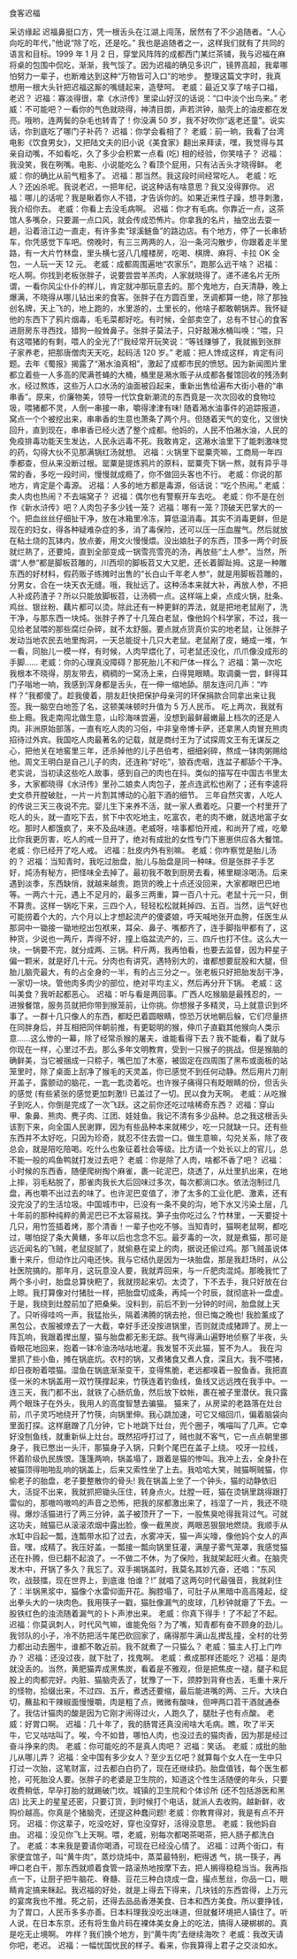 ﻿食客迟福 

采访缘起
   迟福鼻挺口方，凭一根舌头在江湖上闯荡，居然有了不少追随者。“人心向吃的年代，”他说“除了吃，还是吃。”
   我也是追随者之一，这样我们就有了共同的语言和目标。1999 年 1 月 2 日，穿堂风阵阵的成都西门某烂茶铺，我与迟福在麻将桌的包围中侃吃，渐渐，我气馁了。因为迟福的确见多识广，镜界高超，我辈哪怕努力一辈子，也断难达到这种“万物皆可入口”的地步。
   整理这篇文字时，我真想用一根大头针把迟福这厮的嘴缝起来，造孽呵。
   老威：最近又享了啥子口福，老迟？ 
   迟福：寡淡得很，拿《水浒传》里梁山好汉的话说：“口中淡个出鸟来。” 
   老威：不可能吧？一看你的气色就晓得，神清目朗，声若洪钟，脑壳上的油皮都在发亮。哦哟，连两鬓的杂毛也转青了！你没满 50 岁，我不好吹你“返老还童”。说实话，你到底吃了哪门子补药？ 
   迟福：你学会看相了？ 
   老威：前一晌，我看了台湾电影《饮食男女》，又把陆文夫的旧小说《美食家》翻出来拜读，嘿，我觉得与其亲自动嘴，不如看吃，久了多少会积累一点看 (吃) 相的经验，你笑啥子？
   迟福：我没笑，我在咧嘴。电影、小说能吃么？看顶个屁用，只有沾舌头才晓得鲜。 
   老威：你的确比从前气粗多了。 
   迟福：那当然。我这段时间经常吃人。 
   老威：吃人？还凶杀呢。我说老迟，一把年纪，说这种话有啥意思？我又没得罪你。
   迟福：哪儿的话呢？我是瞅着你人不错，才告诉你的。如果近来性子躁，想寻刺激，我介绍你去。 
   老威：你看上去没毛病啊。 
   迟福：你才有毛病。你靠近一点，这茶馆人多嘴杂，只要漏一点口风，就会传成恐怖片。你拿我的名片，抽空出去耍一趟，沿着涪江边一直走，有许多卖“球溪鲢鱼”的路边店。有个地方，停了一长串轿车，你凭感觉下车吧。傍晚时，有三三两两的人，沿一条河沟散步，你跟着走半里路，有一大片竹林盘，里头横七竖八几幢楼房，吃喝、棋牌、麻将、卡拉 OK 全包，一人玩一天 12 元。 
   老威：成都周围遍地“农家乐”，跑那么远干啥？ 
   迟福：吃人啊。你找到老板张胖子，说要尝尝羊羔肉，人家就晓得了。递不递名片无所谓，一看你风尘仆仆的样儿，肯定就冲那玩意去的。那个鬼地方，白天清静，晚上爆满，不晓得从哪儿钻出来的食客。张胖子在方圆百里，烹调都算一绝，除了那独创名牌，天上飞的，地上跑的，水里游的，土里长的，他啥子都敢朝锅弄。我怀疑他的东西下了鸦片烟毒，毛毛菜都好吃。有时候，全部卖空了，总有不甘心的食客进厨房东寻西找，猎狗一般耸鼻子。张胖子莫法子，只好敲潲水桶叫唤：“喂，只有这喂猪的有剩，喂人的全光了!”我经常开玩笑说：“等钱赚够了，我就搬到张胖子家养老，把那唐僧肉天天吃，起码活 120 岁。” 老威：把人馋成这样，肯定有问题。去年《蜀报》揭露了“潲水油真相”，激起了成都市民的愤怒。因为新闻图片里都立着些一人多高的爬满苍蝇的大桶，桶里是潲水贩子从成都各餐馆回收的残汤剩水，经过熬炼，这些万人口水汤的油面被舀起来，重新出售给遍布大街小巷的“串串香”。原来，价廉物美，领导一代饮食新潮流的东西竟是一次次回收的食物垃圾，喂猪都不灵，人倒一串接一串，嚼得津津有味! 
   随着潲水油事件的追踪报道，窝点一个个被挖出来，串串香的生意也萧条了两个月。但随着天气的变化，又很快回升，直到现在，串串香已经火透了整个成都。他妈的，人民不怕潲水油，人民的免疫排毒功能天生发达，人民永远毒不死。我敢肯定，这潲水油里下了能刺激味觉的药，勾得大伙不见那满锅红汤就想。 
   迟福：火锅里下罂粟壳嘛，工商局一年四季都查，但从来没断过根。罂粟是提炼鸦片的原料，罂粟壳下锅一熬，就有异乎寻常的香，多吃一段时间，慢慢就成瘾了，你不做回头客也不行。 
   老威：你说的那地方，肯定是个毒源。 
   迟福：人多的地方都是毒源，俗话说：“吃个热闹。” 
   老威：卖人肉也热闹？不去端窝子？ 
   迟福：偶尔也有警察开车去吃。 
   老威：你不是在创作《新水浒传》吧？人肉包子多少钱一笼？ 
   迟福：哪有一笼？顶破天巴掌大的一个。把血丝丝仔细扯干净，放在冰箱里冷冻，算低温消毒。其实不消毒更鲜，但是现在的妇女，得各种疑难杂症的多，消了毒保险，还可以压一压血腥气。然后就放在粘土烧的瓦钵内，放点姜，用文火慢慢煨。没出娘肚子的东西，顶多一两个时辰就烂熟了，还要炖，直到全部变成一锅雪亮雪亮的汤，再放些“土人参”。当然，所谓“人参”都是脚板苕雕的，川西坝的脚板苕又大又肥，还长着脚趾拇。这是一种雕东西的好材料，假药贩子练摊时出售的“长白山千年老人参“，就是用脚板苕雕的，分男女，合在一块天衣无缝。哦，我扯远了。这种汤本来就大补，再放人参，不把人补成药渣子？所以只能放脚板苕，让汤稠一点。这样端上桌，点成火锅，肚条、鸡丝、银丝粉、藕片都可以烫。除此还有一种更鲜的弄法，就是把地老鼠剐了，洗干净，与那东西一块炖。张胖子养了十几笼白老鼠，像他妈个科学家，不过，我一见给老鼠喂的那些腐烂杂碎，就不太舒服。要点就点货真价实的地老鼠，让张胖子发动当地农民去地里掏洞，一天总能捉十几只大老鼠。老鼠剐了皮，蜷成一堆，乍一看，同胎儿一模一样，有时候，人肉早煨化了，可老鼠还没化，爪爪像没成形的手脚…… 
   老威：你的心理真没障碍？那死胎儿不和尸体一样么？ 
   迟福：第一次吃我根本不晓得，朋友带去，稠稠的一窝汤上来，白得晃眼睛。取调羹一尝，鲜得耳门子嗡地一响，我感到浑身都是舌头，在一伸一缩地舔。朋友连问几声：“咋样？”我都傻了。趁我傻着，朋友赶快把保护母亲河的环保捐款合同拿出来让我签。我一脑空白地签了名，这顿美味顿时升值为 5 万人民币。 
   吃上两次，我就有些上瘾。我走南闯北做生意，山珍海味尝遍，没想到最鲜最嫩最上档次的还是人肉。非洲原始部落，一直有吃人肉的习俗，中非皇帝博卡萨，还拿黑人肉冒充熊肉招待过外宾。我国吃人肉最著名的记载，就是商纣王为了试探周文王有无谋反之心，把他关在地窖里三年，还杀掉他的儿子邑伯考，细细剁碎，熬成一钵肉粥赐给他。周文王明白是自己儿子的肉，还连称“好吃”，狼吞虎咽，连盆子都舔个干净。老实说，当初读这些吃人故事，感到自己的肉也在抖。类似的描写在中国古书里太多，大家都晓得《水浒传》里孙二娘卖人肉包子，差点连武松也剐了；还有李逵将史文恭开膛破肚，一片一片割其博动的心脏下酒的细节。 
   三年自然灾害，人吃人的传说三天三夜说不完。婴儿生下来养不活，就一家人煮着吃。只要一个村里开了吃人的头，就一直吃下去，贫下中农吃地主，吃富农，老的肉不嫩，就选地富子女吃。那时人都饿疯了，来不及品味道。老威呀，啥事都怕开戒，和尚开了戒，吃晕比你我更厉害，吃人的戒一旦开了，绝对有成批的女性专门下崽崽供应各大餐馆。 
   老威：你已经开了吃人戒。 
   迟福：肚皮内外有别嘛。 
   老威：你咋察觉是胎儿汤的？ 
   迟福：当知青时，我吃过胎盘，胎儿与胎盘是同一种味。但是张胖子手艺好，炖汤有秘方，把怪味全去掉了。最初我不敢到厨房去看，稀里糊涂喝汤。后来遇到淡季，东西缺俏，就越来越贵。跑货的晚上十点还没回来，大家都眼巴巴地等。一两六十元，遇上不足月的，最多三两重，算一百八十元。老鼠十元一只，倒不算贵。这样一锅吃下来，三四个人，轻轻松松就耗掉四、五百。当然，运气好也可能捞着个大的，六个月以上才想起流产的傻婆娘，呼天喊地张开血胯，任医生从那洞中一锄接一锄地挖出包袱来，耳朵、鼻子、嘴都齐了，连手脚指甲都有了，这种货，少说也一两斤，弄得不好，撞上临盆流产的，三、四斤也打不住。这么大一块，一锅要不完，就分成两、三锅。秤斤两，我再怕看，也要去监督，因为秤星子偏一颗米，就是好几十元。分肉也有讲究，遇特别大的，谁都想要屁股和大腿，但胎儿脑壳最大，有的占全身的一半，有的占三分之一。张老板只好把胎发刮干净，一家切一块。管他肉多肉少的部位，绝对平均主义，然后再分开下锅。 
   老威：这叫美食？我听起都恶心。 
   迟福：听与看是两回事。广西人吃猴脑是最残忍的，一进猴餐馆，服务员就把你带到猴笼前，让你挑。你想猴子多精灵，马上就意识到坏事了。一群十几只像人的东西，都眨巴着圆眼睛，惊恐万状地朝后躲，它们尽量挤在同胖身后，并互相把同伴朝前推，有更聪明的猴，伸爪子直戳其他猴向人类示意……这么惨的一幕，除了经常杀猴的屠夫，谁能看得下去？我不能看，看了就与你现在一样，心里过不去。那么多年文明教育，受到一只猴子的挑战。但是猴脑的确鲜美，当它被捆成一只粽子，嘴巴加了木塞，被固定在四周围了黑布或面板的站笼里时，除了桌面上刮净了猴毛的天灵盖，你已感觉不到任何动静。然后用片刀削开盖子，露颤动的脑花，一匙一匙烫着吃。也许猴子痛得只有眨眼睛的份，但舌头的感觉 (有些紧张的感觉更加刺激!) 已盖过了一切。民以食为天啊。 
   老威：从吃猴子到吃人，你倒是完成了一次飞跃。这之前你还吃过啥稀奇东西？ 
   迟福：穿山甲、象鼻、熊肉、麂子肉、江团、娃娃鱼。我记不清有多少品种。总之我这根舌头该割下来，向全国人民谢罪，因为有些品种本来就稀少，吃一只就缺一只。还有些东西并不太好吃，只因为珍奇，就忍不住去尝一口。做生意嘛，勾兑关系，除了夜总会，就是陪吃陪喝。吃什么也象征着社会等级。比方请一个处长以上的官儿，总不能一般的鸡鱼鸭就打发过去吧？ 
   老威：你是除了人肉，啥都不香了吧？ 
   迟福：小时候的东西香，随便爬树掏个麻雀，裹一砣泥巴，烧透了，从灶里扒出来，在地上摔，羽毛粘脱了，那雀肉我长大后回味过多次，每次都淌口水。依法泡制过几盘，再也嚼不出过去的味了。也许泥巴变值了，渗了太多的工业化肥、激素，还有没完没了的生活垃圾。中国城市中，已没有一条不臭的沟，地下水又污染土层，几十年前的那种纯粹的黄泥巴已不太容易找。笋子虫你吃过么？竹林里，一天要捉十几只，用竹签插着烤，那个清香！一辈子也吃不够。当知青时，猫啊老鼠啊，都吃过，哪怕捉了条大黄鳝，多年以后也念念不忘。最歹毒的一次，就是煮猫，那可是远近闻名的飞贼，老鼠捉腻了，就偷悬在梁上的肉，据说还偷过鸡。那飞贼虽说体重十来斤，但动作比闪电还快。我与它结仇是因为一块胎盘，那是我赶场时，从公社医院搞的。那年月，这玩意没人要，我就弄回来，与一斤肥肉混炖。那晚我忙了两个多小时，胎盘总算快粑了，我就捞起来切。太烫了，下不去手，我只好放在台上晾。我打算像对付猪肚一样，把胎盘切成条，再炖一个时辰，就彻底补一盘虚。于是，我绕到灶膛前加了把桑柴。没料到，前后不到一分钟的时间，胎盘就上天了。只听得哇呜一声，我猛抬头，隔着沸腾的锅去抢，但已悔之晚也! 
   我脸薰成了黑包公，衣服被燎去了一大截，幸好手还没按进锅里，否则就烫成猪蹄了。房上一阵瓦响，我跟着撵出屋，猫与胎盘都无影无踪。我气得满山遍野地侦察了半夜，头昏眼花地回来，抱着一钵冷油汤咕咕地灌。我发誓不灭此猫，誓不为人。 
   我在沟里抓了些小鱼，摊在锅底炕。农村的锅，又煮猪食又煮人食，深且大。我不喂猪，却日夜盼着喂猫。湿鱼在锅底渐渐变干，变得焦脆，老远都嗅着一股鱼香。我把直径一米的木锅盖用一双竹筷撑起来，竹筷连着钓鱼线，鱼线又远远拽在我手中。一连三天，我门都不出，就铁了心肠炕鱼，然后放下蚊帐，裹在被子里潜伏。我只露两个眼珠子在外头，我用人的高度智慧去骗猫。 
   猫来了，从房梁的老路落在灶台前，爪子灵巧地绕开了竹筷，向锅里伸。我心跳加速，可它又缩回爪，偏着脑袋向里面打探。这样磨蹭了几分钟，它卜地跳下灶台，兜个圈子，嘴喵叫了几声。它幸好没刨鱼线，就重新纵上灶台。既然招呼打过了，贼也就不客气，它一点点朝里挪身子，我已憋出一头汗，那猫身子入锅，只剩个尾巴在盖子上绕。 
   咬牙一拉线，怀着阶级仇民族恨。篷篷两响，锅盖塌了，跟着是猫的惨叫。我冲上去，全身扑在被猫顶得啪啪乱响的锅盖上，后来又索性坐了上去。我哈哈大笑，贼猫啊贼猫，你偷老子的胎盘，老子要整散你的骨头! 
   我在锅盖上坐了一个钟头，猫的动静依旧大，活捉不出来，我就抓把锄头压住，转身点火。灶膛一旺，猫在烫锅里跳得跟打雷似的，那嗷呜嗷呜的声音之恐怖，把我的尿都激出来了，裆湿了一片，我还不晓得。爆炒活猫进行了两三分钟，盖子被顶开了一下，一股焦臭呛得我背过气。可就这功夫，贼猫已从滚滚浓烟中露出脸，像一截黑炭，两眼恶狠狠地燃烧。我顺手从水缸中舀起一瓢，连瓢带水扣了过去，水雾冲天，猫一声尖嚎，像他妈个女人的声音。嘿，成精了。我压好盖，一瓢接一瓢向锅里狂灌，满屋子雾气笼罩，我感觉猫还在扑腾，但已翻不起浪了。一不做二不休，为了保险，我就架起旺火煮。在脑壳发木中，开锅了多久？我忘了。双手揭锅盖时，我莫名其妙亢奋，还唱：“东风吹，战鼓擂，现在世界上，到底谁 怕谁？!” 
   就唱了这两句时代最强音，我就刹住了：半锅黑浆中，猫像个水雷仰面开花。胸腔塌了，可肚子从黑暗中高高隆起，绽出拳头大的一块肉色。我用筷子一戳，猫肚像漏气的皮球，几秒钟就瘪了下去。一股铁红色的浊流随着漏气的卜卜声渗出来。 
   老威：你真下得手！了不起了不起。 
   迟福：你莫讽刺人，时代风气嘛，谁能免俗？为了嘴，知青都有奋不顾身的劲儿。我邻队的小子，冷不防把活牛尾巴砍回家了，痛得那牛满山乱撵乱撞，全村的壮劳力都出动去圈牛，谁都不敢近前。我不就煮了一只猫么？ 
   老威：猫主人打上门咋办？ 
   迟福：还没过夜，就下肚了，找鬼啊。 
   老威：煮成那样还能吃？ 
   迟福：是肉就没丢的。当然，黄肥猫弄成黑焦炭，看着是不雅观，但是把焦皮一褪，腿子和屁股上的肉都完好。内脏、猫脑壳丢了，犹豫了一下，颈脖到背脊也丢，毛重十来斤的怪物，拾缀出来，不过四、五斤，煮透还要缩，最后能进嘴的两、三斤。大块白切，蘸盐和干辣椒面慢慢嚼，肉是粗了点，微微有酸味，但呷两口苕干酒就通泰了。我估计猫肉的酸是因为它刚才闹得过火，人跑久了，腿肚子也有点酸。 
   老威：好胃口啊。 
   迟福：几十年了，我的肠胃还真没闹啥大毛病。瞧，吹了半天牛，它又咕咕叫了。唉，今不如昔，哪怕人肉，也没过去的猫肉香，因为那是经过奋斗挣来的肉。 
   老威：你可能吃的不是真人肉吧？ 
   迟福：笑话。 
   老威：成批的胎儿从哪儿弄？ 
   迟福：全中国有多少女人？至少五亿吧？就算每个女人在一生中只打过一次胎，这笔财富，过去都白白扔了，现在还继续扔。胎盘值钱，每个医生都抢，可死胎没人要。张胖子的老婆是卫生院的，知道这个性生活随便的年头，只要收费稍低，早孕打胎的就踢破门坎。城镇的卫生院和个体诊所 (还不包括游医和黑店) 比天上的星星还密，只要订货，到时候打个电话，就派人去收购。越新鲜，收购价越高。你真是个猪脑壳，还提这种蠢问题! 
   老威：你教育得对，我是有点不开窍。 
   迟福：你这辈子，吃没吃好，穿也没穿好，活得没意思。 
   老威：我他妈自由。 
   迟福：没见你飞上天啊。喂，老威，别每次都喝茶喝茶，把人肠子都洗白了。 
   老威：本来我是要请你喝酒，可现在已经没心情了。 
   迟福：过两个街口，有家便宜馆子，叫“黄牛肉”，蒸炒烧炖中，蒸菜最特别，粑得透
   气，挑一筷子，再呷口老白干，那东西就顺着食管一路滚热地按摩下去，把人搁得稳稳当当。我再指点一下，让厨子把牛脑花、脊髓、豆花三种白烧成一盘，撮点葱丝，你品一口，眼睛肯定搞来眯起。我迟福的好处，就是上得去下得来，几块钱的东西尝得，上万元的宴席我也不推。死之前，还得去品品香港美食、日本和西方美食。所以要挣钱，为了胃口，人民币多多亦善。日本料理我没吃出味道，但就餐环境把人镇住了。听人说，在日本东京，还有将生鱼片码在裸体美女身上的吃法，搞得人硬梆梆的。真是吃无止境啊。 
   咋样？我们换个地方，到“黄牛肉”去继续海吹？ 
   老威：我改天请你吧，老迟。 
   迟福：一幅忧国忧民的样子。看来，你我算得上君子之交淡如水。

